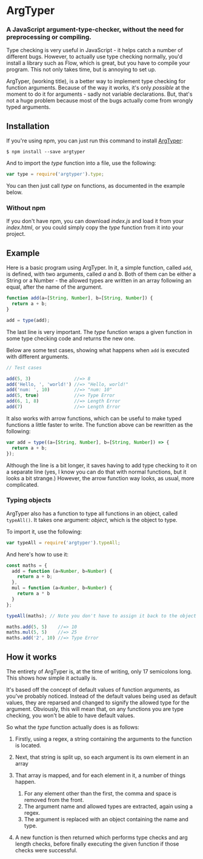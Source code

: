 # ArgTyper

### A JavaScript argument-type-checker, without the need for preprocessing or compiling.

Type checking is very useful in JavaScript - it helps catch a number of different bugs.
However, to actually use type checking normally, you'd install a library such as Flow,
which is great, but you have to compile your program. This not only takes time, but is
annoying to set up.

ArgTyper, (working title), is a better way to implement type checking for function arguments.
Because of the way it works, it's only _possible_ at the moment to do it for arguments -
sadly not variable declarations. But, that's not a huge problem because most of the bugs
actually come from wrongly typed arguments.

## Installation

If you're using npm, you can just run this command to install [ArgTyper](https://www.npmjs.com/package/argtyper):

```
$ npm install --save argtyper
```

And to import the _type_ function into a file, use the following:

```javascript
var type = require('argtyper').type;
```

You can then just call _type_ on functions, as documented in the example below.

### Without npm

If you don't have npm, you can download _index.js_ and load it from your _index.html_,
or you could simply copy the _type_ function from it into your project.

## Example

Here is a basic program using ArgTyper. In it, a simple function, called `add`, is defined,
with two arguments, called _a_ and _b_. Both of them can be either a String or a
Number - the allowed types are written in an array following an equal, after the
name of the argument.

```javascript
function add(a=[String, Number], b=[String, Number]) {
  return a + b;
}

add = type(add);
```

The last line is very important. The _type_ function wraps a given function in some type
checking code and returns the new one.

Below are some test cases, showing what happens when `add` is executed with different
arguments.

```javascript
// Test cases

add(5, 3)                //=> 8
add('Hello, ', 'world!') //=> "Hello, world!"
add('num: ', 10)         //=> "num: 10"
add(5, true)             //=> Type Error
add(6, 1, 8)             //=> Length Error
add(7)                   //=> Length Error
```

It also works with arrow functions, which can be useful to make typed functions
a little faster to write. The function above can be rewritten as the following:

```javascript
var add = type((a=[String, Number], b=[String, Number]) => {
  return a + b;
});
```

Although the line is a bit longer, it saves having to add type checking to it
on a separate line (yes, I know you can do that with normal functions, but
it looks a bit strange.) However, the arrow function way looks, as usual,
more complicated.

### Typing objects

ArgTyper also has a function to type all functions in an object, called
`typeAll()`. It takes one argument: _object_, which is the object to type.

To import it, use the following:

```javascript
var typeAll = require('argtyper').typeAll;
```

And here's how to use it:

```javascript
const maths = {
  add = function (a=Number, b=Number) {
    return a + b;
  },
  mul = function (a=Number, b=Number) {
    return a * b
  }
};

typeAll(maths); // Note you don't have to assign it back to the object

maths.add(5, 5)    //=> 10
maths.mul(5, 5)    //=> 25
maths.add('2', 10) //=> Type Error
```

## How it works

The entirety of ArgTyper is, at the time of writing, only 17 semicolons long. This shows how
simple it actually is.

It's based off the concept of default values of function arguments, as you've
probably noticed. Instead of the default values being used as default values, they are
reparsed and changed to signify the allowed type for the argument. Obviously, this will
mean that, on any functions you are type checking, you won't be able to have default values.

So what the _type_ function actually does is as follows:

 1. Firstly, using a regex, a string containing the arguments to the function is located.

 2. Next, that string is split up, so each argument is its own element in an array

 3. That array is mapped, and for each element in it, a number of things happen.
    1. For any element other than the first, the comma and space is removed from the front.
    2. The argument name and allowed types are extracted, again using a regex.
    3. The argument is replaced with an object containing the name and type.

 4. A new function is then returned which performs type checks and arg length checks, before
    finally executing the given function if those checks were successful.
